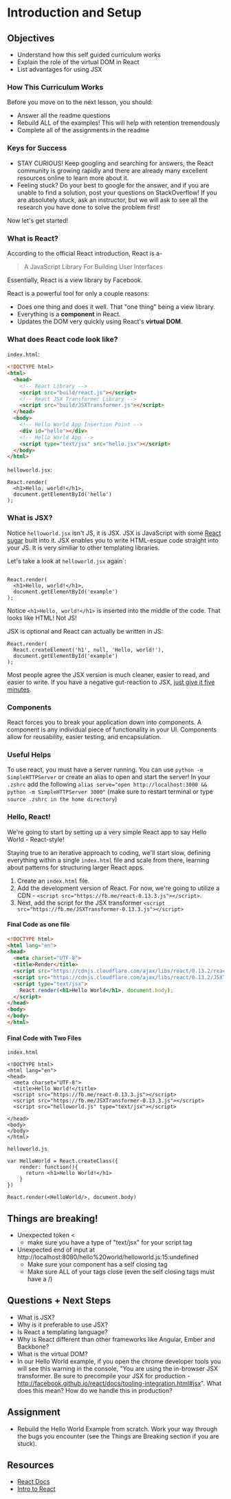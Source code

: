 # Introduction and Setup

## Objectives

* Understand how this self guided curriculum works
* Explain the role of the virtual DOM in React
* List advantages for using JSX

### How This Curriculum Works

Before you move on to the next lesson, you should:

* Answer all the readme questions
* Rebuild ALL of the examples! This will help with retention tremendously
* Complete all of the assignments in the readme

### Keys for Success

* STAY CURIOUS! Keep googling and searching for answers, the React community is growing rapidly and there are already many excellent resources online to learn more about it.
* Feeling stuck? Do your best to google for the answer, and if you are unable to find a solution, post your questions on StackOverflow! If you are absolutely stuck, ask an instructor, but we will ask to see all the research you have done to solve the problem first!

Now let's get started!

### What is React?

According to the official React introduction, React is a-

> A JavaScript Library For Building User Interfaces

Essentially, React is a view library by Facebook.

React is a powerful tool for only a couple reasons:
* Does one thing and does it well. That "one thing" being a view library.
* Everything is a **component** in React.
* Updates the DOM very quickly using React's **virtual DOM**.

### What does React code look like?

`index.html`:
```html
<!DOCTYPE html>
<html>
  <head>
    <!-- React Library -->
    <script src="build/react.js"></script>
    <!-- React JSX Transformer Library -->
    <script src="build/JSXTransformer.js"></script>
  </head>
  <body>
    <!-- Hello World App Insertion Point -->
    <div id="hello"></div>
    <!-- Hello World App -->
    <script type="text/jsx" src="hello.jsx"></script>
  </body>
</html>
```

`helloworld.jsx`:

```
React.render(
  <h1>Hello, world!</h1>,
  document.getElementById('hello')
);
```

### What is JSX?

Notice `helloworld.jsx` isn't JS, it is JSX.
JSX is JavaScript with some [React sugar](https://facebook.github.io/react/docs/jsx-in-depth.html) built into it.
JSX enables you to write HTML-esque code straight into your JS.
It is very similiar to other templating libraries.

Let's take a look at `helloworld.jsx` again`:
```

React.render(
  <h1>Hello, world!</h1>,
  document.getElementById('example')
);
```
Notice `<h1>Hello, world!</h1>` is inserted into the middle of the code.
That looks like HTML! Not JS!

JSX is optional and React can actually be written in JS:

```
React.render(
  React.createElement('h1', null, 'Hello, world!'),
  document.getElementById('example')
);
```

Most people agree the JSX version is much cleaner,
easier to read, and easier to write.
If you have a negative gut-reaction to JSX,
[just give it five minutes](https://signalvnoise.com/posts/3124-give-it-five-minutes).

### Components

React forces you to break your application down into components.
A component is any individual piece of functionality in your UI.
Components allow for reusability, easier testing, and encapsulation.

### Useful Helps

To use react, you must have a server running. You can use `python -m SimpleHTTPServer` or create an alias to open and start the server! In your `.zshrc` add the following `alias serve="open http://localhost:3000 && python -m SimpleHTTPServer 3000"` (make sure to restart terminal or type `source .zshrc in the home directory`)

### Hello, React!

We're going to start by setting up a very simple React app to say Hello World - React-style!

Staying true to an iterative approach to coding, we'll start slow, defining everything within a single `index.html` file and scale from there, learning about patterns for structuring larger React apps.

1. Create an `index.html` file.
1. Add the development version of React. For now, we're going to utilize a CDN - `<script src="https://fb.me/react-0.13.3.js"></script>`.
1. Next, add the script for the JSX transformer `<script src="https://fb.me/JSXTransformer-0.13.3.js"></script>`


#### Final Code as one file


``` html
<!DOCTYPE html>
<html lang="en">
<head>
  <meta charset="UTF-8">
  <title>Render</title>
  <script src="https://cdnjs.cloudflare.com/ajax/libs/react/0.13.2/react.js"></script>
  <script src="https://cdnjs.cloudflare.com/ajax/libs/react/0.13.2/JSXTransformer.js"></script>
  <script type="text/jsx">
    React.render(<h1>Hello World</h1>, document.body);
  </script>
</head>
<body>
</body>
</html>
```

#### Final Code with Two Files

`index.html`

``` 
<!DOCTYPE html>
<html lang="en">
<head>
  <meta charset="UTF-8">
  <title>Hello World!</title>
  <script src="https://fb.me/react-0.13.3.js"></script>
  <script src="https://fb.me/JSXTransformer-0.13.3.js"></script>
  <script src="helloworld.js" type="text/jsx"></script>

</head>
<body>
</body>
</html>
```

`helloworld.js`

``` 
var HelloWorld = React.createClass({
    render: function(){
      return <h1>Hello World!</h1>
    }
})

React.render(<HelloWorld/>, document.body)
```

## Things are breaking!

- Unexpected token <
	- make sure you have a type of "text/jsx" for your script tag
- Unexpected end of input at http://localhost:8080/hello%20world/helloworld.js:15:undefined
	- Make sure your component has a self closing tag 
  - Make sure ALL of your tags close (even the self closing tags must have a /) 
		 	

## Questions + Next Steps

* What is JSX?
* Why is it preferable to use JSX?
* Is React a templating language?
* Why is React different than other frameworks like Angular, Ember and Backbone?
* What is the virtual DOM? 
* In our Hello World example, if you open the chrome developer tools you will see this warning in the console, "You are using the in-browser JSX transformer. Be sure to precompile your JSX for production - http://facebook.github.io/react/docs/tooling-integration.html#jsx". What does this mean? How do we handle this in production?

## Assignment 

- Rebuild the Hello World Example from scratch. Work your way through the bugs you encounter (see the Things are Breaking section if you are stuck).

## Resources

* [React Docs](http://facebook.github.io/react/index.html)
* [Intro to React](http://developer.telerik.com/featured/introduction-to-the-react-javascript-framework/)
